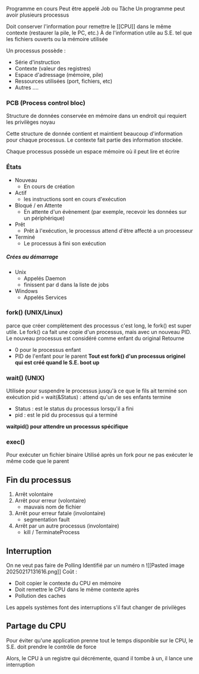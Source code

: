 Programme en cours
Peut être appelé Job ou Tâche
Un programme peut avoir plusieurs processus

Doit conserver l'information pour remettre le [[CPU]] dans le même contexte (restaurer la pile, le PC, etc.)
À de l'information utile au S.E. tel que les fichiers ouverts ou la mémoire utilisée

Un processus possède : 
- Série d'instruction
- Contexte (valeur des registres)
- Espace d'adressage (mémoire, pile)
- Ressources utilisées (port, fichiers, etc)
- Autres ....

### PCB (Process control bloc)
Structure de données conservée en mémoire dans un endroit qui requiert les privilèges noyau

Cette structure de donnée contient et maintient beaucoup d'information pour chaque processus. Le contexte fait partie des information stockée.


Chaque processus possède un espace mémoire où il peut lire et écrire


### États

- Nouveau 
	- En cours de création
- Actif
	- les instructions sont en cours d'exécution
- Bloqué / en Attente
	- En attente d'un évènement (par exemple, recevoir les données sur un périphérique)
- Prêt
	- Prêt à l'exécution, le processus attend d'être affecté  a un processeur
- Terminé
	- Le processus à fini son exécution

##### Crées au démarrage
- Unix
	- Appelés Daemon
	- finissent par d dans la liste de jobs
- Windows
	- Appelés Services

### fork() (UNIX/Linux)
parce que créer complètement des processus c'est long, le fork() est super utile.
Le fork() ca fait une copie d'un processus, mais avec un nouveau PID.
Le nouveau processus est considéré comme enfant du original
Retourne 
- 0 pour le processus enfant
- PID de l'enfant pour le parent
**Tout est fork() d'un processus originel qui est créé quand le S.E. boot up**

### wait() (UNIX)
Utilisée pour suspendre le processus  jusqu'à ce que le fils ait terminé son exécution
pid = wait(&Status) : attend qu'un de ses enfants termine
- Status : est le status du processus lorsqu'il a fini
- pid : est le pid du processus qui a terminé

**waitpid() pour attendre un processus spécifique** 

### exec()
Pour exécuter un fichier binaire
Utilisé après un fork pour ne pas exécuter le même code que le parent


## Fin du processus

1) Arrêt volontaire
2) Arrêt pour erreur (volontaire)
	- mauvais nom de fichier
3) Arrêt pour erreur fatale (involontaire)
	- segmentation fault
4) Arrêt par un autre processus (involontaire)
	- kill / TerminateProcess

## Interruption

On ne veut pas faire de Polling
Identifié par un numéro n
![[Pasted image 20250217131616.png]]
Coût : 
- Doit copier le contexte du CPU en mémoire
- Doit remettre le CPU dans le même contexte après
- Pollution des caches

Les appels systèmes font des interruptions s'il faut changer de privilèges
## Partage du CPU
Pour éviter qu'une application prenne tout le temps disponible sur le CPU, le S.E. doit prendre le contrôle de force

Alors, le CPU à un registre qui décrémente, quand il tombe à un, il lance une interruption
